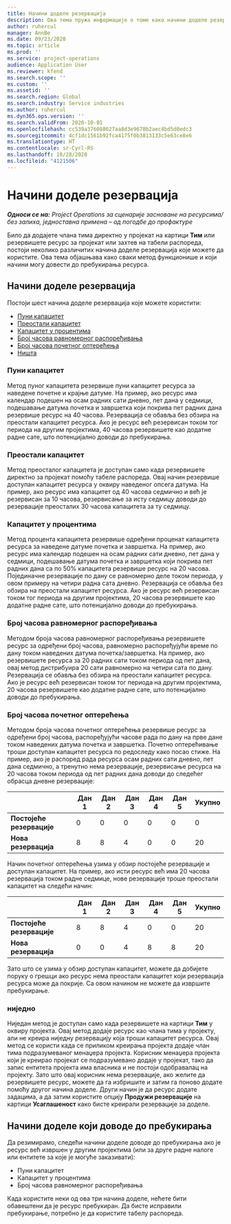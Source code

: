 ```yaml
---
title: Начини доделе резервација
description: Ова тема пружа информације о томе како начини доделе резервација функционишу у услузи Project Operations.
author: ruhercul
manager: AnnBe
ms.date: 09/23/2020
ms.topic: article
ms.prod: ''
ms.service: project-operations
audience: Application User
ms.reviewer: kfend
ms.search.scope: ''
ms.custom: ''
ms.assetid: ''
ms.search.region: Global
ms.search.industry: Service industries
ms.author: ruhercul
ms.dyn365.ops.version: ''
ms.search.validFrom: 2020-10-01
ms.openlocfilehash: cc539a376088627aa8d3e9678b2aec4bd5d0edc3
ms.sourcegitcommit: 4cf1dc1561b92fca4175f0b3813133c5e63ce8e6
ms.translationtype: HT
ms.contentlocale: sr-Cyrl-RS
ms.lasthandoff: 10/28/2020
ms.locfileid: "4121506"
---
```

# <a name="booking-allocation-methods"></a>Начини доделе резервација

_**Односи се на:** Project Operations за сценарије засноване на ресурсима/без залиха, једноставна примена – од погодбе до профактуре_

Било да додајете члана тима директно у пројекат на картици **Тим** или резервишете ресурс за пројекат или захтев на табели распореда, постоји неколико различитих начина доделе резервација које можете да користите. Ова тема објашњава како сваки метод функционише и који начини могу довести до пребукирања ресурса.

## <a name="booking-allocation-methods"></a>Начини доделе резервација

Постоји шест начина доделе резервација које можете користити:

- [Пуни капацитет](#full)
- [Преостали капацитет](#remaining)
- [Капацитет у процентима](#percentage)
- [Број часова равномерног распоређивања](#evenly)
- [Број часова почетног оптерећења](#front)
- [Ништа](#none)

### <a name="full-capacity"></a><a name="full"></a>Пуни капацитет 
Метод пуног капацитета резервише пуни капацитет ресурса за наведене почетне и крајње датуме. На пример, ако ресурс има календар подешен на осам радних сати дневно, пет дана у седмици, подешавање датума почетка и завршетка који покрива пет радних дана резервише ресурс на 40 часова. Резервација се обавља без обзира на преостали капацитет ресурса. Ако је ресурс већ резервисан током тог периода на другим пројектима, 40 часова резервишете као додатне радне сате, што потенцијално доводи до пребукирања.

### <a name="remaining-capacity"></a><a name="remaining"></a>Преостали капацитет
Метод преосталог капацитета је доступан само када резервишете директно за пројекат помоћу табеле распореда. Овај начин резервише доступан капацитет ресурса у оквиру наведеног опсега датума. На пример, ако ресурс има капацитет од 40 часова седмично и већ је резервисан за 10 часова, резервисање за исту седмицу доводи до резервације преосталих 30 часова капацитета за ту седмицу.

### <a name="percentage-capacity"></a><a name="percentage"></a>Капацитет у процентима
Метод процента капацитета резервише одређени проценат капацитета ресурса за наведене датуме почетка и завршетка. На пример, ако ресурс има календар подешен на осам радних сати дневно, пет дана у седмици, подешавање датума почетка и завршетка који покрива пет радних дана са по 50% капацитета резервише ресурс на 20 часова. Појединачне резервације по дану се равномерно деле током периода, у овом примеру на четири радна сата дневно. Резервација се обавља без обзира на преостали капацитет ресурса. Ако је ресурс већ резервисан током тог периода на другим пројектима, 20 часова резервишете као додатне радне сате, што потенцијално доводи до пребукирања.

### <a name="evenly-distribute-hours"></a><a name="evenly"></a>Број часова равномерног распоређивања
Методом броја часова равномерног распоређивања резервишете ресурс за одређени број часова, равномерно распоређујући време по дану током наведених датума почетка/завршетка. На пример, ако резервишете ресурса за 20 радних сати током периода од пет дана, овај метод дистрибуира 20 сати равномерно на четири сата по дану. Резервација се обавља без обзира на преостали капацитет ресурса. Ако је ресурс већ резервисан током тог периода на другим пројектима, 20 часова резервишете као додатне радне сате, што потенцијално доводи до пребукирања.

### <a name="front-load-hours"></a><a name="front"></a>Број часова почетног оптерећења
Методом броја часова почетног оптерећења резервише ресурс за одређени број часова, распоређујући часове рада по дану на прве дане током наведених датума почетка и завршетка. Почетно оптерећивање троши доступан капацитет ресурса по редоследу како посао стиже. На пример, ако је распоред рада ресурса осам радних сати дневно, пет дана седмично, а тренутно нема резервације, резервисање ресурса на 20 часова током периода од пет радних дана доводи до следећег обрасца дневне резервације: 

|                           |    Дан 1    |    Дан 2    |    Дан 3    |    Дан 4    |    Дан 5    |    Укупно    |
|---------------------------|-------------|-------------|-------------|-------------|-------------|-------------|
|    **Постојеће   резервације**    |    0        |    0        |    0        |    0        |    0        |    0        |
|    **Нова   резервација**          |    8        |    8        |    4        |    0        |    0        |    20       |

Начин почетног оптерећења узима у обзир постојеће резервације и доступан капацитет. На пример, ако исти ресурс већ има 20 часова резервација током радне седмице, нове резервације троше преостали капацитет на следећи начин:

|                     | Дан 1 | Дан 2 | Дан 3 | Дан 4 | Дан 5 | Укупно |
|---------------------|-------|-------|-------|-------|-------|-------|
| **Постојеће   резервације** | 8     | 8     | 4     | 0     | 0     | 20    |
| **Нова   резервација**       | 0     | 0     | 4     | 8     | 8     | 20    |

Зато што се узима у обзир доступан капацитет, можете да добијете поруку о грешци ако ресурс нема преостали капацитет који резервација ресурса може да покрије. Са овом начином не можете да извршите пребукирање.

### <a name="none"></a><a name="none"></a>ниједно
Ниједан метод је доступан само када резервишете на картици **Тим** у оквиру пројекта. Овај метод додаје ресурс као члана тима у пројекту, али не креира ниједну резервацију која троши капацитет ресурса. Овај метод се користи када се приликом креирања пројекта додаје члан тима подразумеваног менаџера пројекта. Корисник менаџера пројекта који је креирао пројекат се подразумевано додаје у пројекат, тако да запис ентитета пројекта има власника и не постоји одобравалац на пројекту. Зато што овај корисник нема резервације, ако желите да резервишете ресурс, можете да га избришите и затим га поново додате помоћу другог начина доделе. Други начин је да ресурс додате задацима, а да затим користите опцију **Продужи резервације** на картици **Усаглашеност** како бисте креирали резервације за доделе.

## <a name="allocation-methods-that-lead-to-overbooking"></a>Начини доделе који доводе до пребукирања
Да резимирамо, следећи начини доделе доводе до пребукирања ако је ресурс већ извршен у другим пројектима (или за друге радне налоге или ентитете за које је могуће заказивати):

- Пуни капацитет
- Капацитет у процентима
- Број часова равномерног распоређивања

Када користите неки од ова три начина доделе, нећете бити обавештени да је ресурс пребукиран. Да бисте исправили пребукирање, потребно је да користите табелу распореда.
